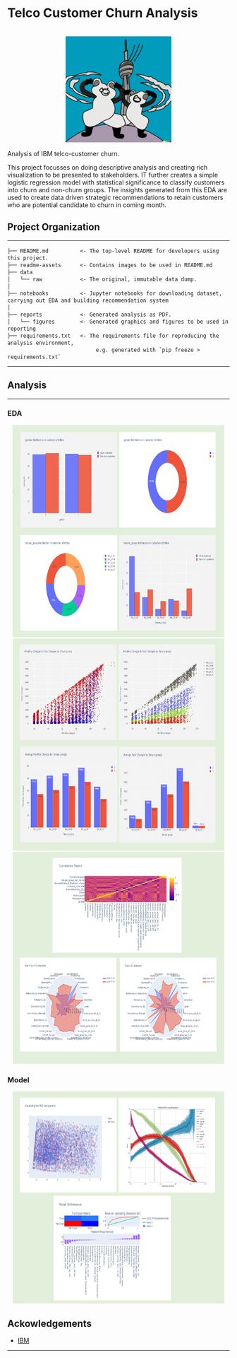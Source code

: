 Telco Customer Churn Analysis
==============================
<!-- PROJECT LOGO -->
<br />
<div align="center">
  <a>
    <img src="readme-assets/intro.png" alt="Logo" width="240" height="240">
  </a>
</div>

Analysis of IBM telco-customer churn.

This project focusses on doing descriptive analysis and creating rich visualization to be presented to stakeholders. IT further creates a simple logistic regression model with statistical significance to classify customers into churn and non-churn groups. The insights generated from this EDA are used to create data driven strategic recommendations to retain customers who are potential candidate to churn in coming month. 

## Project Organization
------------

    ├── README.md          <- The top-level README for developers using this project.
	├── readme-assets      <- Contains images to be used in README.md
    ├── data
    │   └── raw            <- The original, immutable data dump.
    │
    ├── notebooks          <- Jupyter notebooks for downloading dataset, carrying out EDA and building recommendation system
    │
    ├── reports            <- Generated analysis as PDF.
    │   └── figures        <- Generated graphics and figures to be used in reporting
	├── requirements.txt   <- The requirements file for reproducing the analysis environment, 
								e.g. generated with `pip freeze > requirements.txt`

--------

## Analysis
------------

### EDA

<div align="center">
  <a>
    <img src="readme-assets/univariate_and_bivariate_analysis.PNG" alt="Logo" width="480" height="480">
  </a>
</div>


<div align="center">
  <a>
    <img src="readme-assets/monthly_charges_and_total_charges_tenure_group_attrition.PNG" alt="Logo" width="480" height="480">
  </a>
</div>


<div align="center">
  <a>
    <img src="readme-assets/correlation_churn_nonchurn.PNG" alt="Logo" width="480" height="480">
  </a>
</div>


### Model

<div align="center">
  <a>
    <img src="readme-assets/model_performance.PNG" alt="Logo" width="480" height="480">
  </a>
</div>

Ackowledgements
------------
* [IBM](https://www.ibm.com/docs/en/cognos-analytics/11.1.0?topic=samples-telco-customer-churn)
--------
